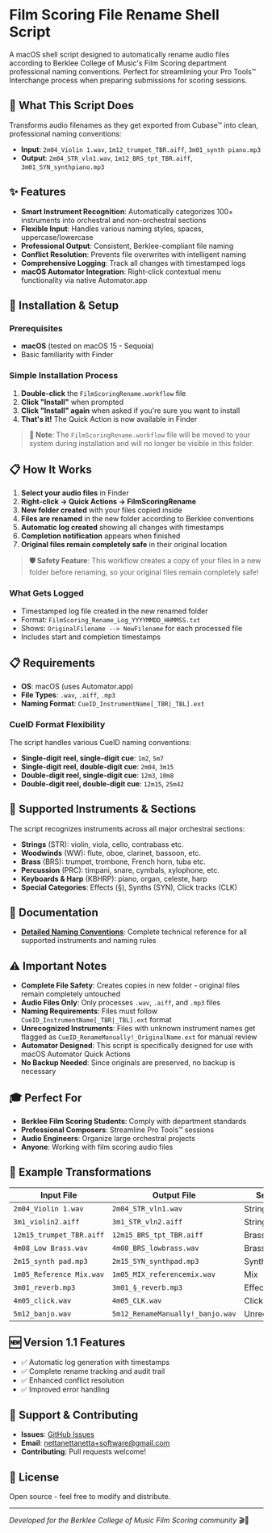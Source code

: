 # Film Scoring File Rename Shell Script

A macOS shell script designed to automatically rename audio files according to Berklee College of Music's Film Scoring department professional naming conventions. Perfect for streamlining your Pro Tools™ Interchange process when preparing submissions for scoring sessions.

## 🎯 What This Script Does

Transforms audio filenames as they get exported from Cubase™ into clean, professional naming conventions:
- **Input**: `2m04_Violin 1.wav`, `1m12_trumpet_TBR.aiff`, `3m01_synth piano.mp3`
- **Output**: `2m04_STR_vln1.wav`, `1m12_BRS_tpt_TBR.aiff`, `3m01_SYN_synthpiano.mp3`

## ✨ Features

- **Smart Instrument Recognition**: Automatically categorizes 100+ instruments into orchestral and non-orchestral sections
- **Flexible Input**: Handles various naming styles, spaces, uppercase/lowercase
- **Professional Output**: Consistent, Berklee-compliant file naming
- **Conflict Resolution**: Prevents file overwrites with intelligent naming
- **Comprehensive Logging**: Track all changes with timestamped logs
- **macOS Automator Integration**: Right-click contextual menu functionality via native Automator.app

## 🚀 Installation & Setup

### Prerequisites
- **macOS** (tested on macOS 15 - Sequoia)
- Basic familiarity with Finder

### Simple Installation Process
1. **Double-click** the `FilmScoringRename.workflow` file
2. **Click "Install"** when prompted
3. **Click "Install" again** when asked if you're sure you want to install
4. **That's it!** The Quick Action is now available in Finder

> **📝 Note**: The `FilmScoringRename.workflow` file will be moved to your system during installation and will no longer be visible in this folder.

<div style="page-break-before: always;"></div>

## 📋 How It Works

1. **Select your audio files** in Finder
2. **Right-click → Quick Actions → FilmScoringRename**
3. **New folder created** with your files copied inside
4. **Files are renamed** in the new folder according to Berklee conventions
5. **Automatic log created** showing all changes with timestamps
6. **Completion notification** appears when finished
7. **Original files remain completely safe** in their original location

> **🛡️ Safety Feature**: This workflow creates a copy of your files in a new folder before renaming, so your original files remain completely safe!

### What Gets Logged
- Timestamped log file created in the new renamed folder
- Format: `FilmScoring_Rename_Log_YYYYMMDD_HHMMSS.txt`
- Shows: `OriginalFilename --> NewFilename` for each processed file
- Includes start and completion timestamps

## 📋 Requirements

- **OS**: macOS (uses Automator.app)
- **File Types**: `.wav`, `.aiff`, `.mp3`
- **Naming Format**: `CueID_InstrumentName[_TBR|_TBL].ext`

### CueID Format Flexibility
The script handles various CueID naming conventions:
- **Single-digit reel, single-digit cue**: `1m2`, `5m7`
- **Single-digit reel, double-digit cue**: `2m04`, `3m15`
- **Double-digit reel, single-digit cue**: `12m3`, `10m8`
- **Double-digit reel, double-digit cue**: `12m15`, `25m42`

## 🎼 Supported Instruments & Sections

The script recognizes instruments across all major orchestral sections:
- **Strings** (STR): violin, viola, cello, contrabass etc.
- **Woodwinds** (WW): flute, oboe, clarinet, bassoon, etc.
- **Brass** (BRS): trumpet, trombone, French horn, tuba etc.
- **Percussion** (PRC): timpani, snare, cymbals, xylophone, etc.
- **Keyboards & Harp** (KBHRP): piano, organ, celeste, harp
- **Special Categories**: Effects (§), Synths (SYN), Click tracks (CLK)

## 📖 Documentation

- **[Detailed Naming Conventions](NAMING_CONVENTIONS.md)**: Complete technical reference for all supported instruments and naming rules

## ⚠️ Important Notes

- **Complete File Safety**: Creates copies in new folder - original files remain completely untouched
- **Audio Files Only**: Only processes `.wav`, `.aiff`, and `.mp3` files
- **Naming Requirements**: Files must follow `CueID_InstrumentName[_TBR|_TBL].ext` format
- **Unrecognized Instruments**: Files with unknown instrument names get flagged as `CueID_RenameManually!_OriginalName.ext` for manual review
- **Automator Designed**: This script is specifically designed for use with macOS Automator Quick Actions
- **No Backup Needed**: Since originals are preserved, no backup is necessary

## 🎓 Perfect For

- **Berklee Film Scoring Students**: Comply with department standards
- **Professional Composers**: Streamline Pro Tools™ sessions
- **Audio Engineers**: Organize large orchestral projects
- **Anyone**: Working with film scoring audio files

## 📝 Example Transformations

| Input File | Output File | Section |
|------------|-------------|---------|
| `2m04_Violin 1.wav` | `2m04_STR_vln1.wav` | Strings |
| `3m1_violin2.aiff` | `3m1_STR_vln2.aiff` | Strings |
| `12m15_trumpet_TBR.aiff` | `12m15_BRS_tpt_TBR.aiff` | Brass |
| `4m08_Low Brass.wav` | `4m08_BRS_lowbrass.wav` | Brass |
| `2m15_synth pad.mp3` | `2m15_SYN_synthpad.mp3` | Synth |
| `1m05_Reference Mix.wav` | `1m05_MIX_referencemix.wav` | Mix |
| `3m01_reverb.mp3` | `3m01_§_reverb.mp3` | Effects |
| `4m05_click.wav` | `4m05_CLK.wav` | Click Track |
| `5m12_banjo.wav` | `5m12_RenameManually!_banjo.wav` | Unrecognized |

## 🆕 Version 1.1 Features

- ✅ Automatic log generation with timestamps
- ✅ Complete rename tracking and audit trail
- ✅ Enhanced conflict resolution
- ✅ Improved error handling

## 🐛 Support & Contributing

- **Issues**: [GitHub Issues](https://github.com/Nbenyair/FilmScoringFileRenameShell/issues)
- **Email**: nettanettanetta+software@gmail.com
- **Contributing**: Pull requests welcome!

## 📄 License

Open source - feel free to modify and distribute.

---

*Developed for the Berklee College of Music Film Scoring community* 🎬🎵